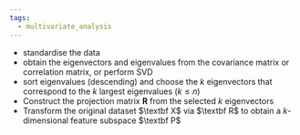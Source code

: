 ```yaml
---
tags:
  - multivariate_analysis
---
```

- standardise the data
- obtain the eigenvectors and eigenvalues from the covariance matrix or correlation matrix, or perform SVD
- sort eigenvalues (descending) and choose the $k$ eigenvectors that correspond to the $k$ largest eigenvalues ($k \leq n$)
- Construct the projection matrix $\textbf{R}$ from the selected $k$ eigenvectors
- Transform the original dataset $\textbf X$ via $\textbf R$ to obtain a $k$-dimensional feature subspace $\textbf P$